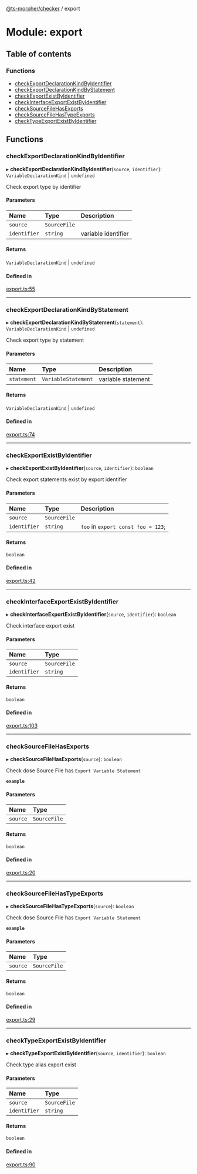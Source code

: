 [@ts-morpher/checker](../README.md) / export

# Module: export

## Table of contents

### Functions

- [checkExportDeclarationKindByIdentifier](export.md#checkexportdeclarationkindbyidentifier)
- [checkExportDeclarationKindByStatement](export.md#checkexportdeclarationkindbystatement)
- [checkExportExistByIdentifier](export.md#checkexportexistbyidentifier)
- [checkInterfaceExportExistByIdentifier](export.md#checkinterfaceexportexistbyidentifier)
- [checkSourceFileHasExports](export.md#checksourcefilehasexports)
- [checkSourceFileHasTypeExports](export.md#checksourcefilehastypeexports)
- [checkTypeExportExistByIdentifier](export.md#checktypeexportexistbyidentifier)

## Functions

### checkExportDeclarationKindByIdentifier

▸ **checkExportDeclarationKindByIdentifier**(`source`, `identifier`): `VariableDeclarationKind` \| `undefined`

Check export type by identifier

#### Parameters

| Name | Type | Description |
| :------ | :------ | :------ |
| `source` | `SourceFile` |  |
| `identifier` | `string` | variable identifier |

#### Returns

`VariableDeclarationKind` \| `undefined`

#### Defined in

[export.ts:55](https://github.com/linbudu599/morpher/blob/0f9496e/packages/checker/src/export.ts#L55)

___

### checkExportDeclarationKindByStatement

▸ **checkExportDeclarationKindByStatement**(`statement`): `VariableDeclarationKind` \| `undefined`

Check export type by statement

#### Parameters

| Name | Type | Description |
| :------ | :------ | :------ |
| `statement` | `VariableStatement` | variable statement |

#### Returns

`VariableDeclarationKind` \| `undefined`

#### Defined in

[export.ts:74](https://github.com/linbudu599/morpher/blob/0f9496e/packages/checker/src/export.ts#L74)

___

### checkExportExistByIdentifier

▸ **checkExportExistByIdentifier**(`source`, `identifier`): `boolean`

Check export statements exist by export identifier

#### Parameters

| Name | Type | Description |
| :------ | :------ | :------ |
| `source` | `SourceFile` |  |
| `identifier` | `string` | `foo` in `export const foo = 123`; |

#### Returns

`boolean`

#### Defined in

[export.ts:42](https://github.com/linbudu599/morpher/blob/0f9496e/packages/checker/src/export.ts#L42)

___

### checkInterfaceExportExistByIdentifier

▸ **checkInterfaceExportExistByIdentifier**(`source`, `identifier`): `boolean`

Check interface export exist

#### Parameters

| Name | Type |
| :------ | :------ |
| `source` | `SourceFile` |
| `identifier` | `string` |

#### Returns

`boolean`

#### Defined in

[export.ts:103](https://github.com/linbudu599/morpher/blob/0f9496e/packages/checker/src/export.ts#L103)

___

### checkSourceFileHasExports

▸ **checkSourceFileHasExports**(`source`): `boolean`

Check dose Source File has `Export Variable Statement`

**`example`**

#### Parameters

| Name | Type |
| :------ | :------ |
| `source` | `SourceFile` |

#### Returns

`boolean`

#### Defined in

[export.ts:20](https://github.com/linbudu599/morpher/blob/0f9496e/packages/checker/src/export.ts#L20)

___

### checkSourceFileHasTypeExports

▸ **checkSourceFileHasTypeExports**(`source`): `boolean`

Check dose Source File has `Export Variable Statement`

**`example`**

#### Parameters

| Name | Type |
| :------ | :------ |
| `source` | `SourceFile` |

#### Returns

`boolean`

#### Defined in

[export.ts:29](https://github.com/linbudu599/morpher/blob/0f9496e/packages/checker/src/export.ts#L29)

___

### checkTypeExportExistByIdentifier

▸ **checkTypeExportExistByIdentifier**(`source`, `identifier`): `boolean`

Check type alias export exist

#### Parameters

| Name | Type |
| :------ | :------ |
| `source` | `SourceFile` |
| `identifier` | `string` |

#### Returns

`boolean`

#### Defined in

[export.ts:90](https://github.com/linbudu599/morpher/blob/0f9496e/packages/checker/src/export.ts#L90)
